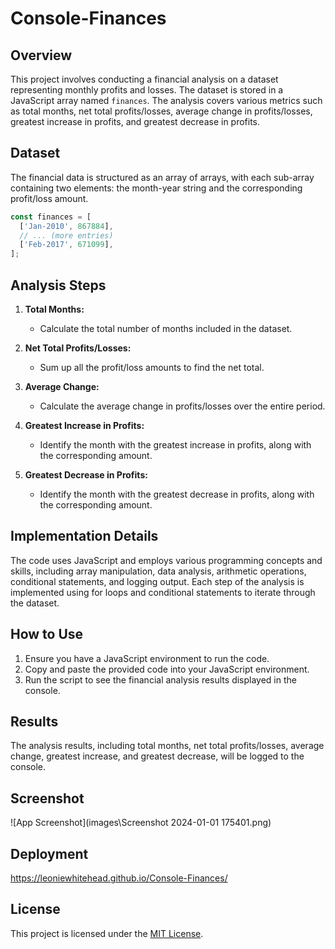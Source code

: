 # Console-Finances

## Overview

This project involves conducting a financial analysis on a dataset representing monthly profits and losses. The dataset is stored in a JavaScript array named `finances`. The analysis covers various metrics such as total months, net total profits/losses, average change in profits/losses, greatest increase in profits, and greatest decrease in profits.

## Dataset

The financial data is structured as an array of arrays, with each sub-array containing two elements: the month-year string and the corresponding profit/loss amount.

```javascript
const finances = [
  ['Jan-2010', 867884],
  // ... (more entries)
  ['Feb-2017', 671099],
];
```

## Analysis Steps

1. **Total Months:**
   - Calculate the total number of months included in the dataset.

2. **Net Total Profits/Losses:**
   - Sum up all the profit/loss amounts to find the net total.

3. **Average Change:**
   - Calculate the average change in profits/losses over the entire period.

4. **Greatest Increase in Profits:**
   - Identify the month with the greatest increase in profits, along with the corresponding amount.

5. **Greatest Decrease in Profits:**
   - Identify the month with the greatest decrease in profits, along with the corresponding amount.

## Implementation Details

The code uses JavaScript and employs various programming concepts and skills, including array manipulation, data analysis, arithmetic operations, conditional statements, and logging output. Each step of the analysis is implemented using for loops and conditional statements to iterate through the dataset.

## How to Use

1. Ensure you have a JavaScript environment to run the code.
2. Copy and paste the provided code into your JavaScript environment.
3. Run the script to see the financial analysis results displayed in the console.

## Results

The analysis results, including total months, net total profits/losses, average change, greatest increase, and greatest decrease, will be logged to the console.

## Screenshot
![App Screenshot](images\Screenshot 2024-01-01 175401.png)

## Deployment
https://leoniewhitehead.github.io/Console-Finances/

## License

This project is licensed under the [MIT License](LICENSE). 
